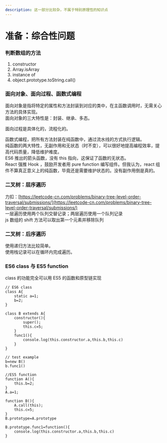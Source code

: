 ```yaml
---
description: 这一部分比较杂，不属于特别原理性的知识点
---
```


# 准备：综合性问题

### 判断数组的方法

1. constructor
2. Array.isArray
3. instance of
4. object.prototype.toString.call\(\)

### 面向对象、面向过程、函数式编程

面向对象是指将特定的属性和方法封装到对应的类中，在主函数调用时，无需关心方法的具体实现。  
面向对象的三大特性是：封装、继承、多态。

面向过程是具体化的，流程化的。

函数式编程，把所有方法封装在纯函数中，通过流水线的方式执行逻辑。  
纯函数的两大特性，无副作用和无状态（时不变），可以很好地提高编程效率，提高代码质量，降低维护难度。  
ES6 推出的箭头函数，没有 this 指向，这保证了函数的无状态。  
React 强推 Hook ，鼓励开发者用 pure function 编写组件。但我认为，react 组件不算真正意义上的纯函数，毕竟还是需要维护状态的。没有副作用倒是真的。

### 二叉树：层序遍历

力扣：[https://leetcode-cn.com/problems/binary-tree-level-order-traversal/submissions/](https://leetcode-cn.com/problems/binary-tree-level-order-traversal/submissions/)  
一层遍历使用两个队列交替记录；两层遍历使用一个队列记录  
js 数组的 shift 方法可以取出第一个元素并移除队列

### 二叉树：后序遍历

使用递归方法比较简单。  
使用栈记录可以在循环内完成遍历。

### ES6 class 与 ES5 function

class 的功能完全可以用 ES5 的函数和原型链实现

```text
// ES6 class
class A{
    static a=1;
    b=2;
}

class B extends A{
    constructor(){
        super();
        this.c=5;
    }
    func1(){
        console.log(this.constructor.a,this.b,this.c)
    }
}

// test example
b=new B()
b.func1()

//ES5 function
function A(){
    this.b=2;
}
A.a=1;

function B(){
    A.call(this);
    this.c=5;
}
B.prototype=A.prototype

B.prototype.func1=function(){
    console.log(this.constructor.a,this.b,this.c)
}
```

